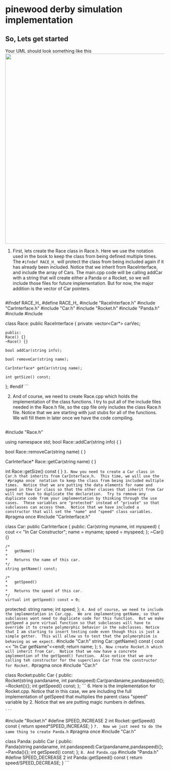 # pinewood derby simulation implementation
## So, Lets get started
Your UML should look something like this
<img src="https://mjcleme.github.io/pinewood.png" width="600">

1. First, lets create the Race class in Race.h.  Here we use the notation used in the book to keep the class from being defined multiple times.  The `#ifndef RACE_H_` will protect the class from being included again if it has already been included. Notice that we inherit from RaceInterface, and include the array of Cars.  The main.cpp code will be calling addCar with a string that will create either a Panda or a Rocket, so we will include those files for future implementation.  But for now, the major addition is the vector of Car pointers.
	```
#ifndef RACE_H_
#define RACE_H_
#include "RaceInterface.h"
#include "CarInterface.h"
#include "Car.h"
#include "Rocket.h"
#include "Panda.h"
#include <vector>
#include <sstream>

class Race: public RaceInterface {
    private:
	vector<Car*> carVec;

    public:
	Race() {}
	~Race() {}

	bool addCar(string info); 

	bool removeCar(string name);

	CarInterface* getCar(string name);

	int getSize() const;
};
#endif
	```

2. And of course, we need to create Race.cpp which holds the implementation of the class functions.  I try to put all of the include files needed in the Race.h file, so the cpp file only includes the class Race.h file.  Notice that we are starting with just stubs for all of the functions.  We will fill them in later once we have the code compiling.
	```
#include "Race.h"


using namespace std;
bool Race::addCar(string info) {
}

bool Race::removeCar(string name) {
}

CarInterface* Race::getCar(string name) {
}

int Race::getSize() const {
}
	```
3. Now you need to create a Car class in Car.h that inherits from CarInterface.h.  This time, we will use the `#pragma once` notation to keep the class from being included multiple times.  Notice that we are putting the data elements for name and speed in the Car class so that the other classes that inherit from Car will not have to duplicate the declaration.  Try to remove any duplicate code from your implementation by thinking through the use cases.  These variables are "protected" instead of "private" so that subclasses can access them.  Notice that we have included a constructor that will set the "name" and "speed" class variables.
	```
#pragma once
#include "CarInterface.h"

class Car: public CarInterface {
    public:
	Car(string myname, int myspeed) {
		cout << "In Car Constructor";
		name = myname; speed = myspeed;
	};
	~Car() {}

	/*
	*	getName()
	*
	*	Returns the name of this car.
	*/
	string getName() const; 

	/*
	*	getSpeed()
	*
	*	Returns the speed of this car.
	*/
	virtual int getSpeed() const = 0;
protected:
	string name;
	int speed;
};
	```
4. And of course, we need to include the implementation in Car.cpp.  We are implementing getName, so that subclasses wont need to duplicate code for this function.  But we make getSpeed a pure virtual function so that subclasses will have to override it to create polymorphic behavior in the subclasses. Notice that I am starting to insert testing code even though this is just a simple getter.  This will allow us to test that the polymorphism is behaving as we expect.
	```
#include "Car.h"
string Car::getName() const {
	cout << "In Car getName"<<endl;
	return name;
};
	```
5. Now create Rocket.h which will inherit from Car.  Notice that we now have a concrete implemention of the getSpeed() function.  Also notice that we are calling teh constructor for the superclass Car from the constructor for Rocket.
	```
#pragma once
#include "Car.h"

class Rocket:public Car {
    public:    
    Rocket(string pandaname, int pandaspeed):Car(pandaname,pandaspeed){};
    ~Rocket(){};
    int getSpeed() const;
};
	```
6. Here is the implementation for Rocket.cpp.  Notice that in this case, we are including the full implementation of getSpeed that multiplies the parent class "speed" variable by 2.  Notice that we are putting magic numbers in defines.

	```
#include "Rocket.h"
#define SPEED_INCREASE 2
int Rocket::getSpeed() const
{
    return speed*SPEED_INCREASE;
}
	```
7.  Now we just need to do the same thing to create Panda.h
	```
#pragma once
#include "Car.h"

class Panda: public Car {
public:    
    Panda(string pandaname, int pandaspeed):Car(pandaname,pandaspeed){};
    ~Panda(){};
    int getSpeed() const;
};
	```
8. And Panda.cpp
	```
#include "Panda.h"
#define SPEED_DECREASE 2
int Panda::getSpeed() const
{
    return speed/SPEED_DECREASE;
}
	```
